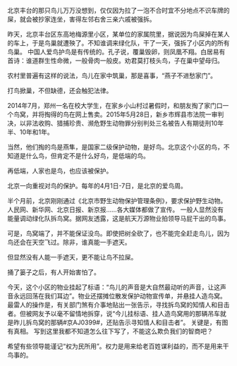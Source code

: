 北京丰台的那只鸟儿万万没想到，仅仅因为拉了一泡不合时宜不分地点不识车牌的屎，就会被抄家连坐，害得左邻右舍三亲六戚被强拆。

昨天，北京丰台区东高地梅源里小区，某单位的家属院里，据说因为鸟屎掉在某人的车上，于是鸟巢就遭殃了。不知谁调来绿化队，干了一天，强拆了小区内的所有鸟巢。 中国人爱鸟护鸟是有传统的。孔子说，覆巢毁卵，则凤凰不翔。白居易有首诗：谁道群生性命微，一般骨肉一般皮。劝君莫打枝头鸟，子在巢中望母归。

农村里普遍有这样的说法，鸟儿在家中筑巢，那是喜事，“燕子不进愁家门”。

打鸟掀巢，不但缺德，还会触犯法律。

2014年7月，郑州一名在校大学生，在家乡小山村过暑假时，和朋友掏了家门口一个鸟窝，并将掏得的鸟在网上售卖。2015年5月28日，新乡市辉县市法院一审判决，以非法收购、猎捕珍贵、濒危野生动物罪分别判处三名被告人有期徒刑10年半、10年和1年。

当然，他们掏的鸟是燕隼，是国家二级保护动物，是好鸟。北京这个小区的鸟，不知道是什么鸟，但肯定不是什么好鸟，是低端的鸟。

再低端，人家也是鸟，也应该被保护。

北京一向重视对鸟的保护。每年的4月1日-7日，是北京的爱鸟周。

半个月前，北京刚刚通过《北京市野生动物保护管理条例》，要求保护野生动物。人民网、新华网、北京日报、新京报……各大媒体都做了宣传。 一般人显然没有能量调动绿化队拆鸟窝。据网友透露，这是航天万源物业拍领导马屁干出的鸟事。

可是，鸟窝端了，并不能保证没鸟。即使把树全砍了，也不能完全赶走鸟儿，因为鸟还会在天空飞过。除非，谁真能一手遮天。

但显然没有人能一手遮天，更不能让鸟不拉屎。

捅了篓子之后，有人开始害怕了。

今天，这个小区的物业挂起了标语：“鸟儿的声音是大自然最动听的声音，让这声音永远回荡在我们耳边”。物业还摆摊位散发保护动物宣传单，并悬挂人造鸟窝。  最雷人的操作是，有关部门煞有介事地贴出一张告示，寻找拆鸟窝的知情人和目击者。但被网友予以毫不留情地拆穿，说“今儿挂标语、挂人造鸟窝用的那辆吊车就是昨儿拆鸟窝的那辆#京AJ0399#，还贴告示寻知情人和目击者”。 关键是，有图有真相。 写到这里我都不知道怎么往下写了，不能这么欺负我们的智商吧？

希望有些领导能谨记“权为民所用”。权力是用来给老百姓谋利益的，而不是用来干鸟事的。


